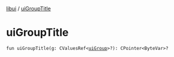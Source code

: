 [libui](README.md) / [uiGroupTitle](ui-group-title.md)

# uiGroupTitle

`fun uiGroupTitle(g: CValuesRef<`[`uiGroup`](ui-group.md)`>?): CPointer<ByteVar>?`
